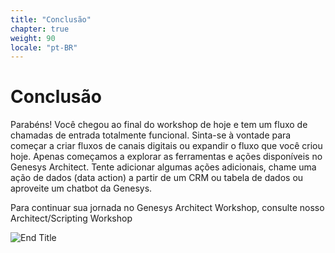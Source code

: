 ```yaml
---
title: "Conclusão"
chapter: true
weight: 90
locale: "pt-BR"
---
```


# Conclusão

Parabéns! Você chegou ao final do workshop de hoje e tem um fluxo de chamadas de entrada totalmente funcional. Sinta-se à vontade para começar a criar fluxos de canais digitais ou expandir o fluxo que você criou hoje. Apenas começamos a explorar as ferramentas e ações disponíveis no Genesys Architect. Tente adicionar algumas ações adicionais, chame uma ação de dados (data action) a partir de um CRM ou tabela de dados ou aproveite um chatbot da Genesys. 

Para continuar sua jornada no Genesys Architect Workshop, consulte nosso Architect/Scripting Workshop

![End Title](/images/Conclusion.jpg)